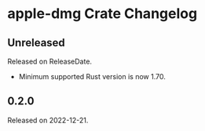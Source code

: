 # apple-dmg Crate Changelog

<!-- next-header -->

## Unreleased

Released on ReleaseDate.

* Minimum supported Rust version is now 1.70.

## 0.2.0

Released on 2022-12-21.
